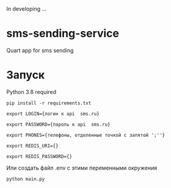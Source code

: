 In developing ...
# sms-sending-service
Quart app for sms sending

# Запуск
Python 3.8 required

`pip install -r requirements.txt`

`export LOGIN={логин к api  sms.ru}`

`export PASSWORD={пароль к api  sms.ru}`

`export PHONES={телефоны, отделенные точкой с запятой ';''}`

`export REDIS_URI={}`

`export REDIS_PASSWORD={}`

Или создать файл .env с этими переменными окружения


`python main.py
`
